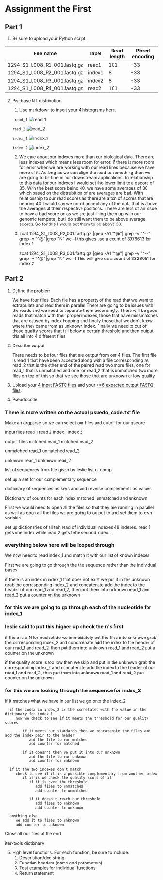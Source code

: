 # Assignment the First

## Part 1
1. Be sure to upload your Python script.

| File name | label | Read length | Phred encoding |
|---|---|---|---|
| 1294_S1_L008_R1_001.fastq.gz | read1  | 101 | -33 |
| 1294_S1_L008_R2_001.fastq.gz | index1 | 8 | -33 |
| 1294_S1_L008_R3_001.fastq.gz | index2 | 8 | -33 |
| 1294_S1_L008_R4_001.fastq.gz | read2  | 101 | -33 |

2. Per-base NT distribution
    1. Use markdown to insert your 4 histograms here.
    
    ``` read_1```
    ![read_1](https://github.com/phampe/demultiplex/blob/6c11b78d686ca89b9a38de6d49f33664b98bdb45/Assignment-the-first/read_1.png)
    
    ```read_2```
    ![read_2](https://github.com/phampe/demultiplex/blob/6c11b78d686ca89b9a38de6d49f33664b98bdb45/Assignment-the-first/read_2.png)
    
    ```index_1```
    ![index_1](https://github.com/phampe/demultiplex/blob/6c11b78d686ca89b9a38de6d49f33664b98bdb45/Assignment-the-first/index_1.png)
    
    ```index_2```
    ![index_2](https://github.com/phampe/demultiplex/blob/6c11b78d686ca89b9a38de6d49f33664b98bdb45/Assignment-the-first/index_2.png)


    2. We care about our indexes more than our biological data. There are less indexes which means less room for error. If there is more room
       for error when we are working with our read lines because we have more of it. As long as we can align the read to something then we are
       going to be fine in our downstream applications. In relationship to this data for our indexes I would set the lower limit to a qscore of 35. 
       With the best score being 40, we have some averages of 30 which based on the distrubition of are averages are bad. 
       With relationship to our read scores as there are a ton of scores that are nearing 40 I would say we could accept any of the data that is above 
       the averages at their respective positions. These are less of an issue to have a bad score on as we are just lining them up with our genomic template,
       but I do still want them to be above average scores. So for this I would set them to be above 30.


    3. zcat 1294_S1_L008_R2_001.fastq.gz |grep -A1 "^@"| grep -v
       "^--"| grep -v "^@"|grep "N"|wc -l
       this gives use a count of 3976613 for index 1

       zcat 1294_S1_L008_R3_001.fastq.gz |grep -A1 "^@"| grep -v
       "^--"| grep -v "^@"|grep "N"|wc -l
       This will give us a count of 3328051 for index 2
    
## Part 2
1. Define the problem

   We have four files. Each file has a property of the read that we want to extrapulate and read them in parallel
   There are going to be issues with the reads and we need to separate them accordingly.
   There will be good reads that match with their proper indexes, those that have missmatches that are caused by index hopping
   and finally those that we don't know where they came from as unknown index.
   Finally we need to cut off those quality scores that fall below a certain threshold and then output this all into 4 different files

2. Describe output

   There needs to be four files that are output from our 4 files. 
   The first file is read_1 that have been accepted along with a file corresponding as read_2 that is the other end of the paired read
   two more files, one for read_1 that is unmatched and one for read_2 that is unmatched
   two more files on top of this so that we see those that are unknown or low quality

3. Upload your [4 input FASTQ files](../TEST-input_FASTQ) and your [>=6 expected output FASTQ files](../TEST-output_FASTQ).

4. Pseudocode

### There is more written on the actual psuedo_code.txt file

Make an argparse so we can select our files and cutoff for our qscore

input files
   read 1
   read 2
   index 1 
   index 2

output files
   matched read_1
   matched read_2

   unmatched read_1
   unmatched read_2

   unknown read_1
   unknown read_2

list of sequences from file given by leslie
list of comp

set up a set for our complementary sequence

dictionary of sequences as keys and and reverse complements as values

Dictionary of counts for each index matched, unmatched and unknown

First we would need to open all the files so that they are running in parallel as well as open all the files we are going to output to
and set them to own variable

set up dictionaries of all teh read of individual indexes 48 indexes.
   read 1 gets one index while read 2 gets tehe second index.


### everything below here will be looped through

We now need to read index_1 and match it with our list of known indexes

   First we are going to go through the the sequence rather than the individual bases

   if there is an index in index_1 that does not exist we put it in the unknown
      grab the corresponding index_2 and concatenate 
      add the index to the header of our read_1 and read_2, then put them into unknown read_1 and read_2
         put a counter on the unknown

### for this we are going to go through each of the nucleotide for index_1

### leslie said to put this higher up check the n's first
   if there is a N for nucleotide we immeidately put the files into unknown
      grab the corresponding index_2 and concatenate
      add the index to the header of our read_1 and read_2, then put them into unknown read_1 and read_2
         put a counter on the unknown

   if the quality score is too low then we skip and put in the unknown
      grab the corresponding index_2 and concatenate
      add the index to the header of our read_1 and read_2, then put them into unknown read_1 and read_2
         put counter on the unknown

### for this we are looking through the sequence for index_2

   if it matches what we have in our list we go onto the index_2

      if the index in index_2 is the correlated with the value in the dictionary for index_1
         now we check to see if it meets the threshold for our quality scores
      
            if it meets our standards then we concatenate the files and add the index pair to the header
               add the file to our matched
               add counter for matched

            if it doesn't then we put it into our unknown
               add the file to our unknown
               add counter for unknown
      
      if it the two indexes don't match
         check to see if it is a possible complementary from another index
            it is is we check the quality score of it
               if it is over the threshold 
                  add files to unmatched
                  add counter to unmatched
                  
               if it doesn't reach our threshold
                  add files to unknown
                  add counter to unknown

      anything else
         we add it to files to unknown
         add counter to unknown
      
Close all our files at the end

iter-tools dictionary

5. High level functions. For each function, be sure to include:
    1. Description/doc string
    2. Function headers (name and parameters)
    3. Test examples for individual functions
    4. Return statement
